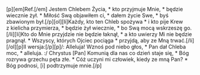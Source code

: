 [p][em]Ref.[/em] Jestem Chlebem Życia, * kto przyjmuje Mnie, * będzie wiecznie żył. * Miłość Swą objawiłem ci, * dałem życie Swe, * byś zbawionym był.[/p][ol][li]Każdy, kto ten Chleb spożywa * i kto pije Krew z kielicha przymierza, * będzie żył wiecznie, * bo Swą mocą wskrzeszę go.[/li][li]Kto do Mnie przyjdzie nie będzie łaknął, * a kto uwierzy Mi nie będzie pragnął. * Wszyscy, których Ojciec pociąga * przyjdą, aby ze Mną trwać.[/li][/ol][p]II wersja:[/p][p]/: Alleluja! Wznoś pod niebo głos, * Pan dał Chleba moc, * alleluja. :/ Chrystus [Pan] Komunią dla nas co dzień staje się, * Bóg rozrywa grzechu pęta złe. * Cóż uczyni mi człowiek, kiedy ze mną Pan? * Bóg podnosi, [i] podtrzymuje mnie.[/p]